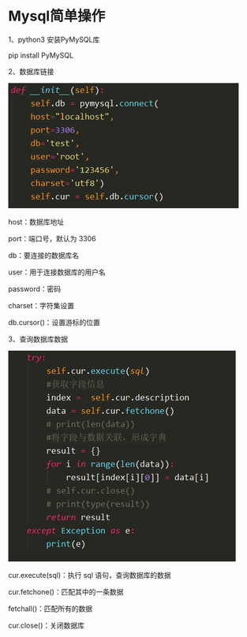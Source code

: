 # Mysql简单操作

1、python3 安装PyMySQL库

pip install PyMySQL

2、数据库链接

![数据库连接](../images/数据库连接.png)

host：数据库地址

port：端口号，默认为 3306

db：要连接的数据库名

user：用于连接数据库的用户名

password：密码

charset：字符集设置

db.cursor()：设置游标的位置

3、查询数据库数据

![sql操作](../images/sql操作.png)

cur.execute(sql)：执行 sql 语句，查询数据库的数据

cur.fetchone()：匹配其中的一条数据

fetchall()：匹配所有的数据

cur.close()：关闭数据库

